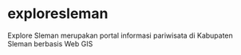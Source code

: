 # exploresleman
Explore Sleman merupakan portal informasi pariwisata di Kabupaten Sleman berbasis Web GIS
